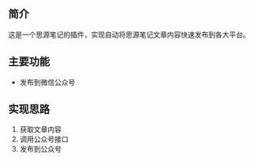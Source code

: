 ## 简介


这是一个思源笔记的插件，实现自动将思源笔记文章内容快速发布到各大平台。



## 主要功能

- 发布到微信公众号

## 实现思路

1. 获取文章内容
2. 调用公众号接口
3. 发布到公众号
